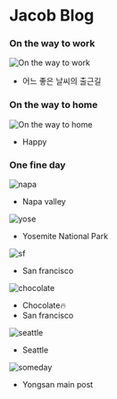 # Jacob Blog 


### On the way to work
![On the way to work](/images/oww.png)

- 어느 좋은 날씨의  출근길

### On the way to home
![On the way to home](/images/owh.png)

- Happy


### One fine day

![napa](/images/napa.jpg)
- Napa valley

![yose](/images/yose.png)
- Yosemite National Park

![sf](/images/sf.png)
- San francisco

![chocolate](/images/ghira.png)
- Chocolate🔥
- San francisco

![seattle](/images/sttl.png)
- Seattle

![someday](/images/sdingar.png)
- Yongsan main post




